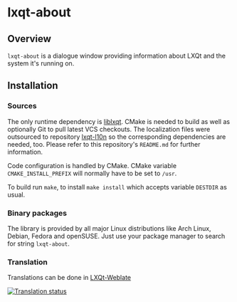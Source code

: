 # lxqt-about

## Overview

`lxqt-about` is a dialogue window providing information about LXQt and the
system it's running on.

## Installation

### Sources

The only runtime dependency is [liblxqt](https://github.com/lxqt/liblxqt).
CMake is needed to build as well as optionally Git to pull latest VCS checkouts.
The localization files were outsourced to repository
[lxqt-l10n](https://github.com/lxqt/lxqt-l10n) so the corresponding dependencies
are needed, too. Please refer to this repository's `README.md` for further
information.

Code configuration is handled by CMake. CMake variable `CMAKE_INSTALL_PREFIX`
will normally have to be set to `/usr`.

To build run `make`, to install `make install` which accepts variable `DESTDIR`
as usual.

### Binary packages

The library is provided by all major Linux distributions like Arch Linux,
Debian, Fedora and openSUSE. Just use your package manager to search for string
`lxqt-about`.

### Translation

Translations can be done in [LXQt-Weblate](https://translate.lxqt-project.org/projects/lxqt-desktop/lxqt-about/)

<a href="https://translate.lxqt-project.org/projects/lxqt-desktop/lxqt-about/">
<img src="https://translate.lxqt-project.org/widgets/lxqt-desktop/-/lxqt-about/multi-auto.svg" alt="Translation status" />
</a>

